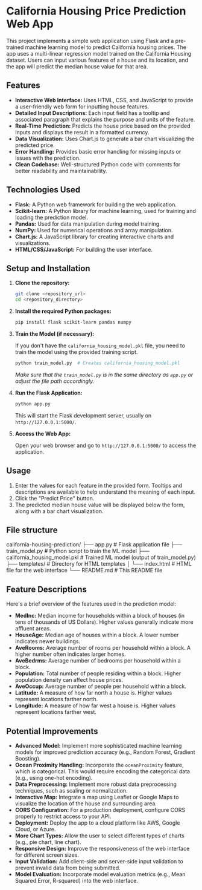 # California Housing Price Prediction Web App

This project implements a simple web application using Flask and a pre-trained machine learning model to predict California housing prices. The app uses a multi-linear regression model trained on the California Housing dataset. Users can input various features of a house and its location, and the app will predict the median house value for that area.

## Features

*   **Interactive Web Interface:** Uses HTML, CSS, and JavaScript to provide a user-friendly web form for inputting house features.
*   **Detailed Input Descriptions:**  Each input field has a tooltip and associated paragraph that explains the purpose and units of the feature.
*   **Real-Time Prediction:** Predicts the house price based on the provided inputs and displays the result in a formatted currency.
*   **Data Visualization:**  Uses Chart.js to generate a bar chart visualizing the predicted price.
*   **Error Handling:** Provides basic error handling for missing inputs or issues with the prediction.
*   **Clean Codebase:** Well-structured Python code with comments for better readability and maintainability.

## Technologies Used

*   **Flask:** A Python web framework for building the web application.
*   **Scikit-learn:** A Python library for machine learning, used for training and loading the prediction model.
*   **Pandas:** Used for data manipulation during model training.
*   **NumPy:**  Used for numerical operations and array manipulation.
*   **Chart.js:** A JavaScript library for creating interactive charts and visualizations.
*   **HTML/CSS/JavaScript:** For building the user interface.

## Setup and Installation

1.  **Clone the repository:**

    ```bash
    git clone <repository_url>
    cd <repository_directory>
    ```

2.  **Install the required Python packages:**

    ```bash
    pip install flask scikit-learn pandas numpy
    ```

3.  **Train the Model (if necessary):**

    If you don't have the `california_housing_model.pkl` file, you need to train the model using the provided training script.

    ```bash
    python train_model.py  # Creates california_housing_model.pkl
    ```

    *Make sure that the `train_model.py` is in the same directory as `app.py` or adjust the file path accordingly.*

4.  **Run the Flask Application:**

    ```bash
    python app.py
    ```

    This will start the Flask development server, usually on `http://127.0.0.1:5000/`.

5.  **Access the Web App:**

    Open your web browser and go to `http://127.0.0.1:5000/` to access the application.

## Usage

1.  Enter the values for each feature in the provided form. Tooltips and descriptions are available to help understand the meaning of each input.
2.  Click the "Predict Price" button.
3.  The predicted median house value will be displayed below the form, along with a bar chart visualization.

## File structure
california-housing-prediction/
├── app.py # Flask application file
├── train_model.py # Python script to train the ML model
├── california_housing_model.pkl # Trained ML model (output of train_model.py)
├── templates/ # Directory for HTML templates
│ └── index.html # HTML file for the web interface
└── README.md # This README file


## Feature Descriptions

Here's a brief overview of the features used in the prediction model:

*   **MedInc:** Median income for households within a block of houses (in tens of thousands of US Dollars). Higher values generally indicate more affluent areas.
*   **HouseAge:** Median age of houses within a block. A lower number indicates newer buildings.
*   **AveRooms:** Average number of rooms per household within a block. A higher number often indicates larger homes.
*   **AveBedrms:** Average number of bedrooms per household within a block.
*   **Population:** Total number of people residing within a block. Higher population density can affect house prices.
*   **AveOccup:** Average number of people per household within a block.
*   **Latitude:** A measure of how far north a house is. Higher values represent locations farther north.
*   **Longitude:** A measure of how far west a house is. Higher values represent locations farther west.

## Potential Improvements

*   **Advanced Model:** Implement more sophisticated machine learning models for improved prediction accuracy (e.g., Random Forest, Gradient Boosting).
*   **Ocean Proximity Handling:** Incorporate the `oceanProximity` feature, which is categorical.  This would require encoding the categorical data (e.g., using one-hot encoding).
*   **Data Preprocessing:** Implement more robust data preprocessing techniques, such as scaling or normalization.
*   **Interactive Map:** Integrate a map using Leaflet or Google Maps to visualize the location of the house and surrounding area.
*   **CORS Configuration:** For a production deployment, configure CORS properly to restrict access to your API.
*   **Deployment:** Deploy the app to a cloud platform like AWS, Google Cloud, or Azure.
*   **More Chart Types:**  Allow the user to select different types of charts (e.g., pie chart, line chart).
*   **Responsive Design:** Improve the responsiveness of the web interface for different screen sizes.
*   **Input Validation:**  Add client-side and server-side input validation to prevent invalid data from being submitted.
*   **Model Evaluation:** Incorporate model evaluation metrics (e.g., Mean Squared Error, R-squared) into the web interface.


